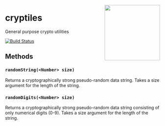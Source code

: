 <a href="http://hapijs.com"><img src="https://raw.githubusercontent.com/hapijs/assets/master/images/family.png" width="180px" align="right" /></a>

# cryptiles

General purpose crypto utilities

[![Build Status](https://secure.travis-ci.org/hapijs/cryptiles.png)](http://travis-ci.org/hapijs/cryptiles)

## Methods

### `randomString(<Number> size)`
Returns a cryptographically strong pseudo-random data string. Takes a size argument for the length of the string.

### `randomDigits(<Number> size)`
Returns a cryptographically strong pseudo-random data string consisting of only numerical digits (0-9). Takes a size argument for the length of the string.

